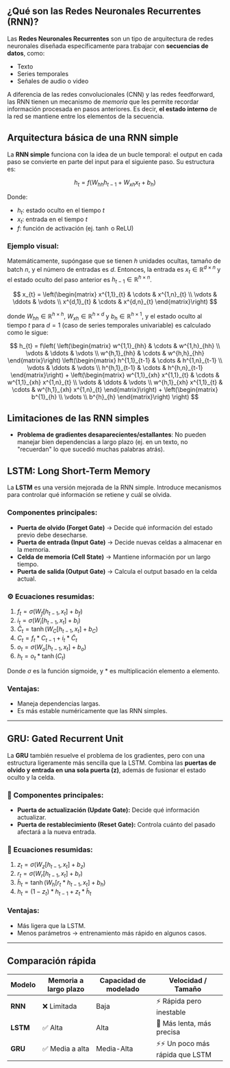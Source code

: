 ## ¿Qué son las Redes Neuronales Recurrentes (RNN)?

Las **Redes Neuronales Recurrentes** son un tipo de arquitectura de redes neuronales diseñada específicamente para trabajar con **secuencias de datos**, como:

- Texto
- Series temporales
- Señales de audio o video

A diferencia de las redes convolucionales (CNN) y las redes feedforward, las RNN tienen un mecanismo de _memoria_ que les permite recordar información procesada en pasos anteriores. Es decir, **el estado interno** de la red se mantiene entre los elementos de la secuencia.

## Arquitectura básica de una RNN simple

La **RNN simple** funciona con la idea de un bucle temporal: el output en cada paso se convierte en parte del input para el siguiente paso. Su estructura es:

$$h_t = f(W_{hh} h_{t-1} + W_{xh} x_t + b_h)$$

Donde:

- $h_t$: estado oculto en el tiempo $t$
- $x_t$: entrada en el tiempo $t$
- $f$: función de activación (ej. $\tanh$ o ReLU)

### Ejemplo visual:

Matemáticamente, supóngase que se tienen $h$ unidades ocultas, tamaño de batch $n$, y el número de entradas es $d$. Entonces, la entrada es $x_{t} \in \mathbb{R}^{d\times n}$ y el estado oculto del paso anterior es $h_{t-1} \in \mathbb{R}^{h\times n}$.

$$
x_{t} = \left(\begin{matrix}
x^{1,1}_{t} & \cdots & x^{1,n}_{t} \\
\vdots & \ddots & \vdots \\
x^{d,1}_{t} & \cdots & x^{d,n}_{t}
\end{matrix}\right)
$$

donde $W_{hh} \in \mathbb{R}^{h\times h}$, $W_{xh} \in \mathbb{R}^{h\times d}$ y $b_h \in \mathbb{R}^{h\times 1}$, y el estado oculto al tiempo $t$ para $d = 1$ (caso de series temporales univariable) es calculado como le sigue:

$$
h_{t} =
f\left(
\left(\begin{matrix}
w^{1,1}_{hh} & \cdots & w^{1,h}_{hh} \\
\vdots & \ddots & \vdots \\
w^{h,1}_{hh} & \cdots & w^{h,h}_{hh}
\end{matrix}\right)
\left(\begin{matrix}
h^{1,1}_{t-1} & \cdots & h^{1,n}_{t-1} \\
\vdots & \ddots & \vdots \\
h^{h,1}_{t-1} & \cdots & h^{h,n}_{t-1}
\end{matrix}\right)
+
\left(\begin{matrix}
w^{1,1}_{xh} x^{1,1}_{t} & \cdots & w^{1,1}_{xh} x^{1,n}_{t} \\
\vdots & \ddots & \vdots \\
w^{h,1}_{xh} x^{1,1}_{t} & \cdots & w^{h,1}_{xh} x^{1,n}_{t}
\end{matrix}\right)
+
\left(\begin{matrix}
b^{1}_{h} \\
\vdots \\
b^{h}_{h}
\end{matrix}\right)
\right)
$$

## Limitaciones de las RNN simples

- **Problema de gradientes desaparecientes/estallantes**: No pueden manejar bien dependencias a largo plazo (ej. en un texto, no "recuerdan" lo que sucedió muchas palabras atrás).

## LSTM: Long Short-Term Memory

La **LSTM** es una versión mejorada de la RNN simple. Introduce mecanismos para controlar qué información se retiene y cuál se olvida.

### Componentes principales:

- **Puerta de olvido (Forget Gate)** → Decide qué información del estado previo debe desecharse.
- **Puerta de entrada (Input Gate)** → Decide nuevas celdas a almacenar en la memoria.
- **Celda de memoria (Cell State)** → Mantiene información por un largo tiempo.
- **Puerta de salida (Output Gate)** → Calcula el output basado en la celda actual.

### ⚙️ Ecuaciones resumidas:

1. $f_t = \sigma(W_f [h_{t-1}, x_t] + b_f)$
2. $i_t = \sigma(W_i [h_{t-1}, x_t] + b_i)$
3. $\tilde{C}_{t} = \tanh(W_C [h_{t-1}, x_t] + b_C)$
4. $C_t = f_t * C_{t-1} + i_t * \tilde{C}_t$
5. $o_t = \sigma(W_o [h_{t-1}, x_t] + b_o)$
6. $h_t = o_t * \tanh(C_t)$

Donde $\sigma$ es la función sigmoide, y $*$ es multiplicación elemento a elemento.

### Ventajas:

- Maneja dependencias largas.
- Es más estable numéricamente que las RNN simples.

---

## GRU: Gated Recurrent Unit

La **GRU** también resuelve el problema de los gradientes, pero con una estructura ligeramente más sencilla que la LSTM. Combina las **puertas de olvido y entrada en una sola puerta (z)**, además de fusionar el estado oculto y la celda.

### 🔧 Componentes principales:

- **Puerta de actualización (Update Gate):** Decide qué información actualizar.
- **Puerta de restablecimiento (Reset Gate):** Controla cuánto del pasado afectará a la nueva entrada.

### 📘 Ecuaciones resumidas:

1. $z_t = \sigma(W_z [h_{t-1}, x_t] + b_z)$
2. $r_t = \sigma(W_r [h_{t-1}, x_t] + b_r)$
3. $\tilde{h}_{t}= \tanh(W_h [r_t * h_{t-1}, x_t] + b_h)$
4. $h_t = (1 - z_t) * h_{t-1} + z_t * \tilde{h}_t$

### Ventajas:

- Más ligera que la LSTM.
- Menos parámetros → entrenamiento más rápido en algunos casos.

---

## Comparación rápida

| Modelo   | Memoria a largo plazo | Capacidad de modelado | Velocidad / Tamaño               |
| -------- | --------------------- | --------------------- | -------------------------------- |
| **RNN**  | ❌ Limitada           | Baja                  | ⚡ Rápida pero inestable         |
| **LSTM** | ✅ Alta               | Alta                  | 🐢 Más lenta, más precisa        |
| **GRU**  | ✅ Media a alta       | Media-Alta            | ⚡⚡ Un poco más rápida que LSTM |
